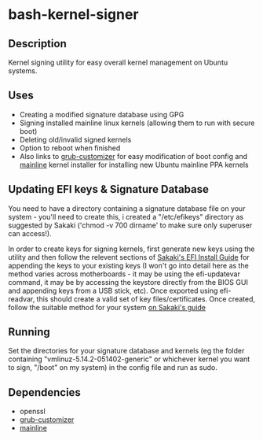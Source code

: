 # bash-kernel-signer

## Description

Kernel signing utility for easy overall kernel management on Ubuntu systems.

## Uses

* Creating a modified signature database using GPG
* Signing installed mainline linux kernels (allowing them to run with secure boot)
* Deleting old/invalid signed kernels
* Option to reboot when finished
* Also links to [grub-customizer](https://launchpad.net/~danielrichter2007/+archive/ubuntu/grub-customizer) for easy modification of boot config and [mainline](https://github.com/bkw777/mainline) kernel installer for installing new Ubuntu mainline PPA kernels

## Updating EFI keys & Signature Database

You need to have a directory containing a signature database file on your system - you'll need to create this, i created a "/etc/efikeys" directory as suggested by Sakaki ('chmod -v 700 dirname' to make sure only superuser can access!).

In order to create keys for signing kernels, first generate new keys using the utility and then follow the relevent sections of [Sakaki's EFI Install Guide](https://wiki.gentoo.org/wiki/User:Sakaki/Sakaki's_EFI_Install_Guide/Configuring_Secure_Boot) for appending the keys to your existing keys (I won't go into detail here as the method varies across motherboards - it may be using the efi-updatevar command, it may be by accessing the keystore directly from the BIOS GUI and appending keys from a USB stick, etc). Once exported using efi-readvar, this should create a valid set of key files/certificates.
Once created, follow the suitable method for your system [on Sakaki's guide](https://wiki.gentoo.org/wiki/User:Sakaki/Sakaki's_EFI_Install_Guide/Configuring_Secure_Boot#Installing_New_Keys_into_the_Keystore)

## Running

Set the directories for your signature database and kernels (eg the folder containing "vmlinuz-5.14.2-051402-generic" or whichever kernel you want to sign, "/boot" on my system) in the config file and run as sudo.

## Dependencies

* openssl
* [grub-customizer](https://launchpad.net/~danielrichter2007/+archive/ubuntu/grub-customizer)
* [mainline](https://github.com/bkw777/mainline)
